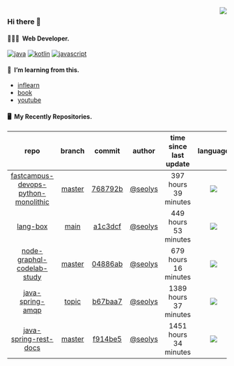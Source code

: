 <img align="right" src="https://github-readme-stats.vercel.app/api?username=seolys&show_icons=true&hide_title=true" />

### Hi there 👋

#### 🧑🏻‍💻&nbsp;&nbsp;Web Developer.


[![java](http://img.shields.io/badge/-java-black?style=flat-square&logo=)](#)
[![kotlin](http://img.shields.io/badge/-kotlin-gray?style=flat-square&logo=)](#)
[![javascript](http://img.shields.io/badge/-javascript-darkgray?style=flat-square&logo=)](#)

<!--
**seolys/seolys** is a ✨ _special_ ✨ repository because its `README.md` (this file) appears on your GitHub profile.

Here are some ideas to get you started:

- 🔭 I’m currently working on ...
- 🌱 I’m currently learning ...
- 👯 I’m looking to collaborate on ...
- 🤔 I’m looking for help with ...
- 💬 Ask me about ...
- 📫 How to reach me: ...
- 😄 Pronouns: ...
- ⚡ Fun fact: ...
-->

#### 🌱&nbsp;&nbsp;I’m learning from this.

- [inflearn](https://github.com/seolys/TIL/blob/master/inflearn/inflearn.md)
- [book](https://github.com/seolys/TIL/blob/master/book/book.md)
- [youtube](https://github.com/seolys/TIL/blob/master/youtube/youtube.md)

#### 🖥&nbsp;&nbsp;My Recently Repositories.

| repo | branch | commit | author | time since last update | language |
|:---:|:---:|:---:|:---:|:---:|:---:|
| [fastcampus-devops-python-monolithic](https://github.com/seolys/fastcampus-devops-python-monolithic) | [master](https://github.com/seolys/fastcampus-devops-python-monolithic/tree/master) |[768792b](https://github.com/seolys/fastcampus-devops-python-monolithic/commit/768792b9c27846fe602dc3f93dc9970327190d4e) | [@seolys](https://github.com/seolys) |397 hours 39 minutes | ![](https://img.shields.io/badge/language-Python-default.svg?style=flat-square)|
| [lang-box](https://github.com/seolys/lang-box) | [main](https://github.com/seolys/lang-box/tree/main) |[a1c3dcf](https://github.com/seolys/lang-box/commit/a1c3dcfa233422f8126e3bb1367e5b2a2deb3a51) | [@seolys](https://github.com/seolys) |449 hours 53 minutes | ![](https://img.shields.io/badge/language-JavaScript-default.svg?style=flat-square)|
| [node-graphql-codelab-study](https://github.com/seolys/node-graphql-codelab-study) | [master](https://github.com/seolys/node-graphql-codelab-study/tree/master) |[04886ab](https://github.com/seolys/node-graphql-codelab-study/commit/04886ab9c7bc44e1dee36c391140423ae0c9adb3) | [@seolys](https://github.com/seolys) |679 hours 16 minutes | ![](https://img.shields.io/badge/language-JavaScript-default.svg?style=flat-square)|
| [java-spring-amqp](https://github.com/seolys/java-spring-amqp) | [topic](https://github.com/seolys/java-spring-amqp/tree/topic) |[b67baa7](https://github.com/seolys/java-spring-amqp/commit/b67baa7b3c28e9b265728102d009437adec4a757) | [@seolys](https://github.com/seolys) |1389 hours 37 minutes | ![](https://img.shields.io/badge/language-Java-default.svg?style=flat-square)|
| [java-spring-rest-docs](https://github.com/seolys/java-spring-rest-docs) | [master](https://github.com/seolys/java-spring-rest-docs/tree/master) |[f914be5](https://github.com/seolys/java-spring-rest-docs/commit/f914be533bc306e03c602991e12ad3131cea41bf) | [@seolys](https://github.com/seolys) |1451 hours 34 minutes | ![](https://img.shields.io/badge/language-Java-default.svg?style=flat-square)|


<!--
[![Tech Blog Badge](http://img.shields.io/badge/-Tech%20blog-black?style=flat-square&logo=github&link=https://zzsza.github.io/)](https://zzsza.github.io/) 
[![Linkedin Badge](https://img.shields.io/badge/-LinkedIn-blue?style=flat-square&logo=Linkedin&logoColor=white&link=https://www.linkedin.com/in/seong-yun-byeon-8183a8113/)](https://www.linkedin.com/in/seong-yun-byeon-8183a8113/) 
[![Youtube Badge](https://img.shields.io/badge/Youtube-ff0000?style=flat-square&logo=youtube&link=https://www.youtube.com/c/kyleschool)](https://www.youtube.com/c/kyleschool) 
[![Facebook Badge](https://img.shields.io/badge/-Facebook-1877f2?style=flat-square&logo=facebook&logoColor=white&link=https://www.facebook.com/zzsza)](https://www.facebook.com/zzsza) 
[![Instagram Badge](https://img.shields.io/badge/-Instagram-dd2a7b?style=flat-square&logo=instagram&logoColor=white&link=https://www.instagram.com/data.scientist/)](https://www.instagram.com/data.scientist/) 
[![Gmail Badge](https://img.shields.io/badge/-Gmail-d14836?style=flat-square&logo=Gmail&logoColor=white&link=mailto:snugyun01@gmail.com)](mailto:snugyun01@gmail.com)
-->
